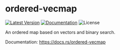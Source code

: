 # ordered-vecmap

[![Latest Version]][crates.io]
[![Documentation]][docs.rs] 
![License]

An ordered map based on vectors and binary search.

[crates.io]: https://crates.io/crates/ordered-vecmap
[Latest Version]: https://img.shields.io/crates/v/ordered-vecmap.svg
[Documentation]: https://docs.rs/ordered-vecmap/badge.svg
[docs.rs]: https://docs.rs/ordered-vecmap
[License]: https://img.shields.io/crates/l/ordered-vecmap.svg

Documentation: <https://docs.rs/ordered-vecmap>
